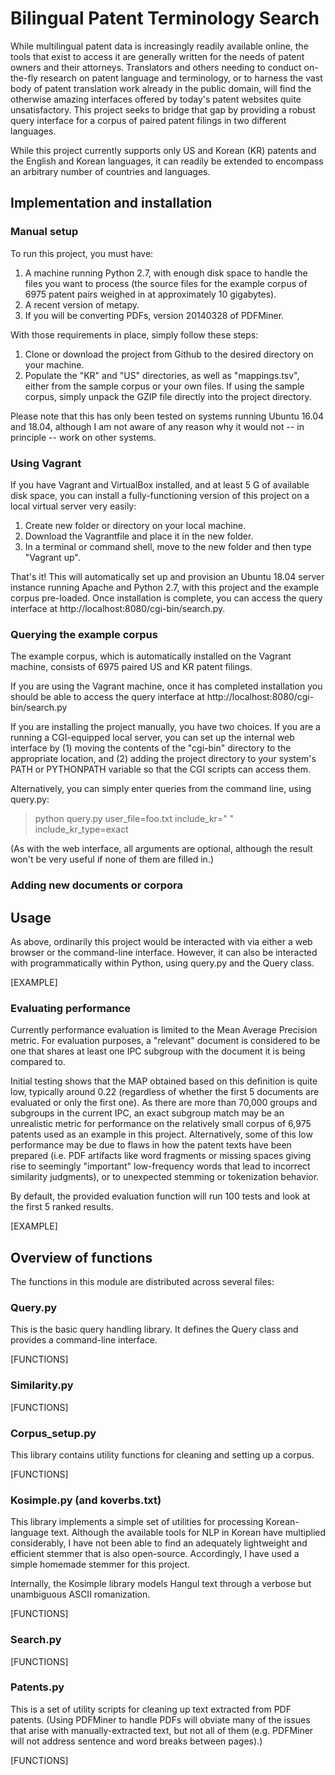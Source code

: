 # Bilingual Patent Terminology Search

While multilingual patent data is increasingly readily available online, the tools that exist to access it are generally written for the needs of patent owners and their attorneys.  Translators and others needing to conduct on-the-fly research on patent language and terminology, or to harness the vast body of patent translation work already in the public domain, will find the otherwise amazing interfaces offered by today's patent websites quite unsatisfactory. This project seeks to bridge that gap by providing a robust query interface for a corpus of paired patent filings in two different languages.

While this project currently supports only US and Korean (KR) patents and the English and Korean languages, it can readily be extended to encompass an arbitrary number of countries and languages.  

## Implementation and installation

### Manual setup

To run this project, you must have:
1. A machine running Python 2.7, with enough disk space to handle the files you want to process (the source files for the example corpus of 6975 patent pairs weighed in at approximately 10 gigabytes).
2. A recent version of metapy.
3. If you will be converting PDFs, version 20140328 of PDFMiner.

With those requirements in place, simply follow these steps:
1. Clone or download the project from Github to the desired directory on your machine.
2. Populate the "KR" and "US" directories, as well as "mappings.tsv", either from the sample corpus or your own files.  If using the sample corpus, simply unpack the GZIP file directly into the project directory.

Please note that this has only been tested on systems running Ubuntu 16.04 and 18.04, although I am not aware of any reason why it would not -- in principle -- work on other systems.

### Using Vagrant

If you have Vagrant and VirtualBox installed, and at least 5 G of available disk space, you can install a fully-functioning version of this project on a local virtual server very easily:

1. Create new folder or directory on your local machine.
2. Download the Vagrantfile and place it in the new folder.
3. In a terminal or command shell, move to the new folder and then type "Vagrant up".

That's it! This will automatically set up and provision an Ubuntu 18.04 server instance running Apache and Python 2.7, with this project and the example corpus pre-loaded. Once installation is complete, you can access the query interface at http://localhost:8080/cgi-bin/search.py. 

### Querying the example corpus

The example corpus, which is automatically installed on the Vagrant machine, consists of 6975 paired US and KR patent filings.

If you are using the Vagrant machine, once it has completed installation you should be able to access the query interface at http://localhost:8080/cgi-bin/search.py

If you are installing the project manually, you have two choices.  If you are a running a CGI-equipped local server, you can set up the internal web interface by (1) moving the contents of the "cgi-bin" directory to the appropriate location, and (2) adding the project directory to your system's PATH or PYTHONPATH variable so that the CGI scripts can access them.  

Alternatively, you can simply enter queries from the command line, using query.py:

> python query.py user_file=foo.txt include_kr=" " include_kr_type=exact 

(As with the web interface, all arguments are optional, although the result won't be very useful if none of them are filled in.)

### Adding new documents or corpora

## Usage

As above, ordinarily this project would be interacted with via either a web browser or the command-line interface.  However, it can also be interacted with programmatically within Python, using query.py and the Query class.

[EXAMPLE]

### Evaluating performance

Currently performance evaluation is limited to the Mean Average Precision metric.  For evaluation purposes, a "relevant" document is considered to be one that shares at least one IPC subgroup with the document it is being compared to.  

Initial testing shows that the MAP obtained based on this definition is quite low, typically around 0.22 (regardless of whether the first 5 documents are evaluated or only the first one).  As there are more than 70,000 groups and subgroups in the current IPC, an exact subgroup match may be an unrealistic metric for performance on the relatively small corpus of 6,975 patents used as an example in this project.  Alternatively, some of this low performance may be due to flaws in how the patent texts have been prepared (i.e. PDF artifacts like word fragments or missing spaces giving rise to seemingly "important" low-frequency words that lead to incorrect similarity judgments), or to unexpected stemming or tokenization behavior.

By default, the provided evaluation function will run 100 tests and look at the first 5 ranked results.

[EXAMPLE]


## Overview of functions

The functions in this module are distributed across several files:

### Query.py

This is the basic query handling library.  It defines the Query class and provides a command-line interface.

[FUNCTIONS]


### Similarity.py

[FUNCTIONS]

### Corpus_setup.py

This library contains utility functions for cleaning and setting up a corpus.  

[FUNCTIONS]

### Kosimple.py (and koverbs.txt)

This library implements a simple set of utilities for processing Korean-language text. Although the available tools for NLP in Korean have multiplied considerably, I have not been able to find an adequately lightweight and efficient stemmer that is also open-source.  Accordingly, I have used a simple homemade stemmer for this project.

Internally, the Kosimple library models Hangul text through a verbose but unambiguous ASCII romanization.

[FUNCTIONS]


### Search.py

[FUNCTIONS]

### Patents.py

This is a set of utility scripts for cleaning up text extracted from PDF patents.  (Using PDFMiner to handle PDFs will obviate many of the issues that arise with manually-extracted text, but not all of them (e.g. PDFMiner will not address sentence and word breaks between pages).)

[FUNCTIONS]
